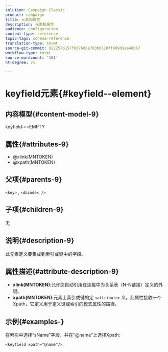 ```yaml
---
solution: Campaign Classic
product: campaign
title: 元素和属性
description: 元素和属性
audience: configuration
content-type: reference
topic-tags: schema-reference
translation-type: tm+mt
source-git-commit: 922257b157f8d76d6e703b0510ff689d1aa4d067
workflow-type: tm+mt
source-wordcount: '101'
ht-degree: 7%

---
```



# keyfield元素{#keyfield--element}

## 内容模型{#content-model-9}

keyfield:==EMPTY

## 属性{#attributes-9}

* @xlink(MNTOKEN)
* @xpath(MNTOKEN)

## 父项{#parents-9}

`<key>`  ,  `<dbindex />`

## 子项{#children-9}

无

## 说明{#description-9}

此元素定义要集成到索引或键中的字段。

## 属性描述{#attribute-description-9}

* **xlink(MNTOKEN)**:允许您自动引用在连接中为关系表（N-N链接）定义的外键。
* **xpath(MNTOKEN)**:元素上索引或键的定 `<attribute>`  义。此属性接收一个Xpath，它定义用于定义键或索引的模式属性的路径。

## 示例{#examples-}

在索引中选择“sName”字段，并在“@name”上选择Xpath:

```
<keyfield xpath="@name"/>
```
